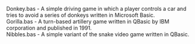 Donkey.bas - A simple driving game in which a player controls a car and tries to avoid a series of donkeys written in Microsoft Basic.<br />
Gorilla.bas - A turn-based artillery game written in QBasic by IBM corporation and published in 1991.<br />
Nibbles.bas - A simple variant of the snake video game written in QBasic.
